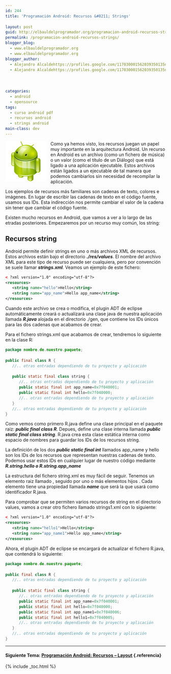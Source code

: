 ```yaml
---
id: 244
title: 'Programación Android: Recursos &#8211; Strings'

layout: post
guid: http://elbauldelprogramador.org/programacion-android-recursos-strings/
permalink: /programacion-android-recursos-strings/
blogger_blog:
  - www.elbauldelprogramador.org
  - www.elbauldelprogramador.org
blogger_author:
  - Alejandro Alcaldehttps://profiles.google.com/117030001562039350135noreply@blogger.com
  - Alejandro Alcaldehttps://profiles.google.com/117030001562039350135noreply@blogger.com

  
  
categories:
  - android
  - opensource
tags:
  - curso android pdf
  - recursos android
  - strings android
main-class: dev
---
```

<img border="0" src="/assets/img/2013/07/iconoAndroid.png" style="clear:left; float:left;margin-right:1em; margin-bottom:1em" />

Como ya hemos visto, los recursos juegan un papel muy importante en la arquitectura Android. Un recurso en Android es un archivo (como un fichero de música) o un valor (como el título de un Diálogo) que está ligado a una aplicación ejecutable. Estos archivos están ligados a un ejecutable de tal manera que podemos cambiarlos sin necesidad de recompilar la aplicación.

Los ejemplos de recursos más familiares son cadenas de texto, colores e imágenes. En lugar de escribir las cadenas de texto en el código fuente, usamos sus IDs. Esta indirección nos permite cambiar el valor de la cadena sin tener que cambiar el código fuente.

Existen mucho recursos en Android, que vamos a ver a lo largo de las etradas posteriores. Empezaremos por un recurso muy común, los string:

  
<!--ad-->

## Recursos string

Android permite definir strings en uno o más archivos XML de recursos. Estos archivos están bajo el directorio ***./res/values***. El nombre del archivo XML para este tipo de recurso puede ser cualquiera, pero por convención se suele llamar ***strings.xml***. Veamos un ejemplo de este fichero:

```xml
< ?xml version="1.0" encoding="utf-8"?>
<resources>
   <string name="hello">Hello</string>
   <string name="app_name">Hello app_name</string>
</resources>

```

Cuando este archivo se crea o modifica, el plugin ADT de eclipse automáticamente creará o actualizará una clase java de nuestra aplicación llamada ***R.java*** alojada en el directorio ./gen, que contiene los IDs únicos para las dos cadenas que acabamos de crear.

Para el fichero strings.xml que acabamos de crear, tendremos lo siguiente en la clase R:

```java
package nombre.de.nuestro.paquete;

public final class R {
   //.. otras entradas dependiendo de tu proyecto y aplicación
   
   public static final class string {
      //.. otras entradas dependiendo de tu proyecto y aplicación
      public static final int app_name=0x7f040001;
      public static final int hello=0x7f040000;
      //.. otras entradas dependiendo de tu proyecto y aplicación
   }
   //.. otras entradas dependiendo de tu proyecto y aplicación
}

```

Como vemos como primero R.java define una clase principal en el paquete raiz: ***public final class R***. Depues, define una clase interna llamada ***public static final class string***. R.java crea esta clase estática interna como espacio de nombres para guardar los IDs de los recursos string.

La definición de los dos ***public static final int*** llamados app_name y hello son los IDs de los recursos que representan nuestras cadenas de texto. Podemos usar estos IDs en cualquier lugar de nuestro código mediante ***R.string.hello o R.string.app_name***

La estructura del fichero string.xml es muy fácil de seguir. Tenemos un elemento raiz llamado <resources>, seguido por uno o más elementos hijos <string>. Cada elemento </string><string> tiene una propiedad llamada ***name*** que será la que usará como identificador R.java.</string></resources>

Para comprobar que se permiten varios recursos de string en el directorio values, vamos a crear otro fichero llamado strings1.xml con lo siguiente:

```xml
< ?xml version="1.0" encoding="utf-8"?>
<resources>
   <string name="hello1">Hello</string>
   <string name="app_name1">Hello app_name</string>
</resources>

```

Ahora, el plugin ADT de eclipse se encargará de actualizar el fichero R.java, que contendrá lo siguiente:

```java
package nombre.de.nuestro.paquete;

public final class R {
   //.. otras entradas dependiendo de tu proyecto y aplicación
   
   public static final class string {
      //.. otras entradas dependiendo de tu proyecto y aplicación
      public static final int app_name=0x7f040001;
      public static final int hello=0x7f040000;
      public static final int app_name1=0x7f040006;
      public static final int hello1=0x7f040005;
      //.. otras entradas dependiendo de tu proyecto y aplicación
   }
   //.. otras entradas dependiendo de tu proyecto y aplicación
}

```

* * *

#### Siguiente Tema: [Programación Android: Recursos &#8211; Layout][1] {.referencia}





 [1]: /programacion-android-recursos-layout/

{% include _toc.html %}
